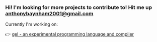 <!--
**anthony-y/anthony-y** is a ✨ _special_ ✨ repository because its `README.md` (this file) appears on your GitHub profile.

Here are some ideas to get you started:

- 🔭 I’m currently working on ...
- 🌱 I’m currently learning ...
- 👯 I’m looking to collaborate on ...
- 🤔 I’m looking for help with ...
- 💬 Ask me about ...
- 📫 How to reach me: ...
- 😄 Pronouns: ...
- ⚡ Fun fact: ...
-->

### Hi! I'm looking for more projects to contribute to! Hit me up anthonybaynham2001@gmail.com

Currently I'm working on:

👉 [gel - an experimental programming language and compiler](https://github.com/anthony-y/gel)

